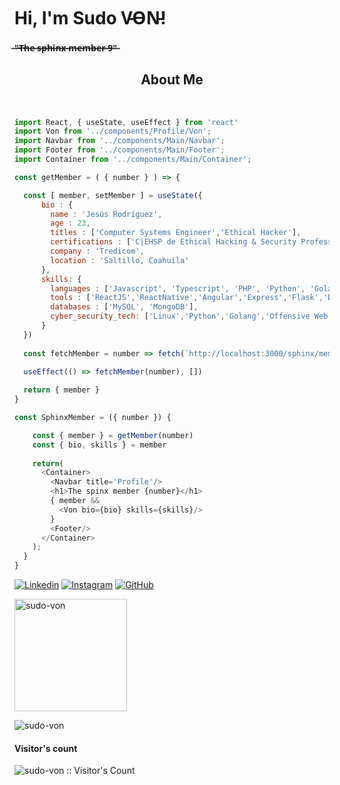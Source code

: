 <h1> Hi, I'm Sudo V̵O̵N̵!</h1>
<h4> ̶"̶T̶h̶e̶ ̶s̶p̶h̶i̶n̶x̶ ̶m̶e̶m̶b̶e̶r̶ ̶9̶"̶</h4>
<h2 align="center">About Me</h2>
<br>

```javascript
import React, { useState, useEffect } from 'react'
import Von from '../components/Profile/Von';
import Navbar from '../components/Main/Navbar';
import Footer from '../components/Main/Footer';
import Container from '../components/Main/Container';

const getMember = ( { number } ) => {

  const [ member, setMember ] = useState({
      bio : {
        name : 'Jesús Rodríguez',
        age : 23,
        titles : ['Computer Systems Engineer','Ethical Hacker'],
        certifications : ['C|EHSP de Ethical Hacking & Security Professional'],
        company : 'Tredicom',
        location : 'Saltillo, Coahuila'
      },
      skills: {
        languages : ['Javascript', 'Typescript', 'PHP', 'Python', 'Golang'],
        tools : ['ReactJS','ReactNative','Angular','Express','Flask','Docker','SCSS','Webpack','Linux'],
        databases : ['MySQL', 'MongoDB'],
        cyber_security_tech: ['Linux','Python','Golang','Offensive Web','Forensics', 'OSINT']
      }
  })
  
  const fetchMember = number => fetch(`http://localhost:3000/sphinx/member/${number}`).then(res => res.json()).then(member => setMember(member).catch(err => console.log(err))

  useEffect(() => fetchMember(number), [])
  
  return { member }
}

const SphinxMember = ({ number }) {

    const { member } = getMember(number)
    const { bio, skills } = member
    
    return(
      <Container>
        <Navbar title='Profile'/>
        <h1>The spinx member {number}</h1>
        { member && 
          <Von bio={bio} skills={skills}/>
        }
        <Footer/>
      </Container>
    );
  }
}
```
[![Linkedin](https://img.shields.io/badge/-von-blue?style=flat-square&logo=Linkedin&logoColor=white&link=https://www.linkedin.com/in/jes%C3%BAs-%C3%A1ngel-rodr%C3%ADguez-mart%C3%ADnez-84991a1b4/)](https://www.linkedin.com/in/jes%C3%BAs-%C3%A1ngel-rodr%C3%ADguez-mart%C3%ADnez-84991a1b4/)
[![Instagram](https://img.shields.io/badge/-von-yellow?style=flat-square&logo=Instagram&logoColor=white&link=https://www.instagram.com/developerjesus/)](https://www.instagram.com/developerjesus/)
[![GitHub](https://img.shields.io/github/followers/sudo-von?label=follow&style=social)](https://github.com/sudo-von)


<p>
  <img height="180em" src="https://github-readme-stats-eight-theta.vercel.app/api?username=sudo-von&show_icons=true&theme=material-palenight&include_all_commits=true&count_private=true" alt="sudo-von" />
</p>
<p>
  <img align="left" src="https://github-readme-stats.vercel.app/api/top-langs/?username=sudo-von&layout=compact&theme=material-palenight&count_private=false" alt="sudo-von" />
</p><br>
<h4>Visitor's count</h4>
<p><img src="https://profile-counter.glitch.me/{sudo-von}/count.svg" alt="sudo-von :: Visitor's Count" /></p>
